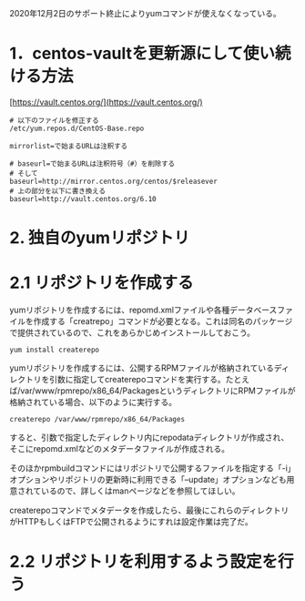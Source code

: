 2020年12月2日のサポート終止によりyumコマンドが使えなくなっている。

# 1．centos-vaultを更新源にして使い続ける方法
[https://vault.centos.org/](https://vault.centos.org/)

```
# 以下のファイルを修正する
/etc/yum.repos.d/CentOS-Base.repo

mirrorlist=で始まるURLは注釈する

# baseurl=で始まるURLは注釈符号（#）を削除する
# そして
baseurl=http://mirror.centos.org/centos/$releasever
# 上の部分を以下に書き換える
baseurl=http://vault.centos.org/6.10
```

# 2. 独自のyumリポジトリ
# 2.1 リポジトリを作成する
yumリポジトリを作成するには、repomd.xmlファイルや各種データベースファイルを作成する「creatrepo」コマンドが必要となる。これは同名のパッケージで提供されているので、これをあらかじめインストールしておこう。

```
yum install createrepo
```

yumリポジトリを作成するには、公開するRPMファイルが格納されているディレクトリを引数に指定してcreaterepoコマンドを実行する。たとえば/var/www/rpmrepo/x86_64/PackagesというディレクトリにRPMファイルが格納されている場合、以下のように実行する。

```
createrepo /var/www/rpmrepo/x86_64/Packages
```

すると、引数で指定したディレクトリ内にrepodataディレクトリが作成され、そこにrepomd.xmlなどのメタデータファイルが作成される。

そのほかrpmbuildコマンドにはリポジトリで公開するファイルを指定する「-i」オプションやリポジトリの更新時に利用できる「–update」オプションなども用意されているので、詳しくはmanページなどを参照してほしい。

createrepoコマンドでメタデータを作成したら、最後にこれらのディレクトリがHTTPもしくはFTPで公開されるようにすれは設定作業は完了だ。

# 2.2 リポジトリを利用するよう設定を行う